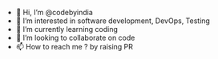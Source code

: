 - 👋 Hi, I’m @codebyindia
- 👀 I’m interested in software development, DevOps, Testing
- 🌱 I’m currently learning coding
- 💞️ I’m looking to collaborate on code
- 📫 How to reach me ? by raising PR

<!---
codebyindia/codebyindia is a ✨ special ✨ repository because its `README.md` (this file) appears on your GitHub profile.
You can click the Preview link to take a look at your changes.
--->
